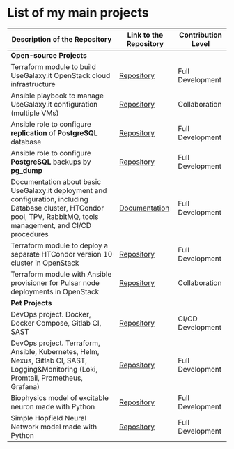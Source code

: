 # List of my main projects

| Description of the Repository                                                                                                                                         | Link to the Repository                                                          | Contribution Level |
| --------------------------------------------------------------------------------------------------------------------------------------------------------------------- | ------------------------------------------------------------------------------- | ------------------ |
| **Open-source Projects**                                                                                                                                              |                                                                                 |                    |
| Terraform module to build UseGalaxy.it OpenStack cloud infrastructure                                                                                                 | [Repository](https://github.com/usegalaxy-it/infrastructure)                    | Full Development   |
| Ansible playbook to manage UseGalaxy.it configuration (multiple VMs)                                                                                                  | [Repository](https://github.com/usegalaxy-it/infrastructure-playbook)           | Collaboration      |
| Ansible role to configure **replication** of **PostgreSQL** database                                                                                                  | [Repository](https://github.com/usegalaxy-it/usegalaxy-it.postgres-replication) | Full Development   |
| Ansible role to configure **PostgreSQL** backups by **pg_dump**                                                                                                       | [Repository](https://github.com/usegalaxy-it/usegalaxy-it.postgres-backup)      | Full Development   |
| Documentation about basic UseGalaxy.it deployment and configuration, including Database cluster, HTCondor pool, TPV, RabbitMQ, tools management, and CI/CD procedures | [Documentation](https://usegalaxy-it.github.io/documentation)                   | Full Development   |
| Terraform module to deploy a separate HTCondor version 10 cluster in OpenStack                                                                                        | [Repository](https://github.com/usegalaxy-it/htcondor-deployment)               | Full Development   |
| Terraform module with Ansible provisioner for Pulsar node deployments in OpenStack                                                                                    | [Repository](https://github.com/usegalaxy-eu/pulsar-deployment)                 | Collaboration      |
| **Pet Projects**                                                                                                                                                      |                                                                                 |                    |
| DevOps project. Docker, Docker Compose, Gitlab CI, SAST                                                                                                               | [Repository](https://github.com/po-khmel/dumplings-store)                       | CI/CD Development  |
| DevOps project. Terraform, Ansible, Kubernetes, Helm, Nexus, Gitlab CI, SAST, Logging&Monitoring (Loki, Promtail, Prometheus, Grafana)                                | [Repository](https://github.com/po-khmel/dumplings-infra)                       | Full Development   |
| Biophysics model of excitable neuron made with Python                                                                                                                 | [Repository](https://github.com/po-khmel/fitzhugh-nagumo)                       | Full Development   |
| Simple Hopfield Neural Network model made with Python                                                                                                                 | [Repository](https://github.com/po-khmel/simple-hopfield)                       | Full Development   |
